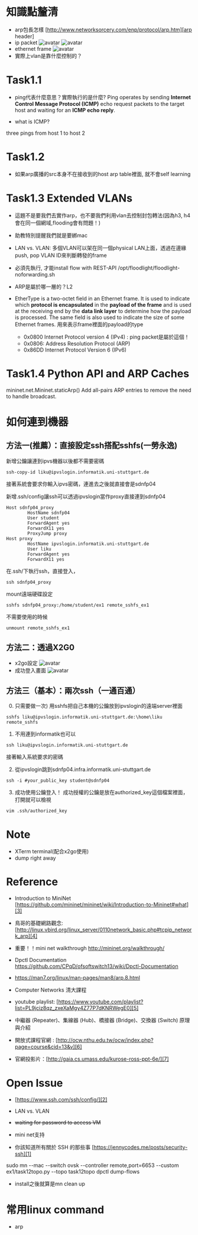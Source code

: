 

# 知識點釐清
- arp包長怎樣
[http://www.networksorcery.com/enp/protocol/arp.htm][arp header]
- ip packet
![avatar](picture/ip-packet-header.png)
![avatar](picture/ip-protocol-number.png)
- ethernet frame
![avatar](picture/ethernet-frame.png)
- 實際上vlan是靠什麼控制的？
# Task1.1
- ping代表什麼意思？實際執行的是什麼?
Ping operates by sending **Internet Control Message Protocol (ICMP)** echo request packets to the target host and waiting for an **ICMP echo reply**. 

- what is ICMP?

three pings from host 1 to host 2

# Task1.2
- 如果arp廣播的src本身不在接收到的host arp table裡面, 就不會self learning

# Task1.3 Extended VLANs
- 這題不是要我們去實作arp，也不要我們利用vlan去控制封包轉法(因為h3, h4會在同一個網域,flooding會有問題！)
- 助教特別提醒我們就是要綁mac

- LAN vs. VLAN: 多個VLAN可以架在同一個physical LAN上面，透過在邊緣push, pop VLAN ID來判斷轉發的frame
- 必須先執行, 才能install flow with REST-API
/opt/floodlight/floodlight-noforwarding.sh

- ARP是屬於哪一層的？L2
- EtherType is a two-octet field in an Ethernet frame. It is used to indicate which **protocol is encapsulated** in the **payload of the frame** and is used at the receiving end by the **data link layer** to determine how the payload is processed. The same field is also used to indicate the size of some Ethernet frames.
用來表示frame裡面的payload的type
  * 0x0800	Internet Protocol version 4 (IPv4) : ping packet是屬於這個！
  * 0x0806:	Address Resolution Protocol (ARP)
  * 0x86DD	Internet Protocol Version 6 (IPv6)
  
# Task1.4 Python API and ARP Caches
mininet.net.Mininet.staticArp()
Add all-pairs ARP entries to remove the need to handle broadcast.

# 如何連到機器

## 方法一(推薦）：直接設定ssh搭配sshfs(一勞永逸)

新增公鑰讓連到ipvs機器以後都不需要密碼
```
ssh-copy-id liku@ipvslogin.informatik.uni-stuttgart.de
```

接著系統會要求你輸入ipvs密碼，連進去之後就直接會是sdnfp04

新增.ssh/config讓ssh可以透過ipvslogin當作proxy直接連到sdnfp04
```
Host sdnfp04_proxy
        HostName sdnfp04
        User student
        ForwardAgent yes
        ForwardX11 yes
        ProxyJump proxy
Host proxy
        HostName ipvslogin.informatik.uni-stuttgart.de
        User liku
        ForwardAgent yes
        ForwardX11 yes
```
在.ssh/下執行ssh，直接登入，
```
ssh sdnfp04_proxy
```
mount遠端硬碟設定
```
sshfs sdnfp04_proxy:/home/student/ex1 remote_sshfs_ex1
```
不需要使用的時候
```
unmount remote_sshfs_ex1
```
## 方法二：透過X2G0
- x2go設定
![avatar](/picture/x2go_config.png)
- 成功登入畫面
![avatar](/picture/x2go.png)

## 方法三（基本）：兩次ssh（一通百通）

0. 只需要做一次) 
用sshfs把自己本機的公鑰放到ipvslogin的遠端server裡面
```
sshfs liku@ipvslogin.informatik.uni-stuttgart.de:\home\liku remote_sshfs
```

1. 不用連到informatik也可以
```
ssh liku@ipvslogin.informatik.uni-stuttgart.de
```
接著輸入系統要求的密碼

2. 從ipvslogin跳到sdnfp04.infra.informatik.uni-stuttgart.de

```
ssh -i #your_public_key student@sdnfp04
```

3. 成功使用公鑰登入！
成功授權的公鑰是放在authorized_key這個檔案裡面，打開就可以檢視
```
vim .ssh/authorized_key
```

# Note
- XTerm terminal(配合x2go使用)
- dump right away


# Reference
- Introduction to MiniNet [https://github.com/mininet/mininet/wiki/Introduction-to-Mininet#what][3]
- 鳥哥的基礎網路觀念: [http://linux.vbird.org/linux_server/0110network_basic.php#tcpip_network_arp][4]
- 重要！！mini net walkthrough http://mininet.org/walkthrough/
- Dpctl Documentation https://github.com/CPqD/ofsoftswitch13/wiki/Dpctl-Documentation
- https://man7.org/linux/man-pages/man8/arp.8.html

- Computer Networks 清大課程
- youtube playlist: [https://www.youtube.com/playlist?list=PL9jciz8qz_zxeXaMgy4Z77P7dKNRWegE0][5]
- 中繼器 (Repeater)、集線器 (Hub)、橋接器 (Bridge)、交換器 (Switch) 原理與介紹
- 開放式課程官網 : [http://ocw.nthu.edu.tw/ocw/index.php?page=course&cid=13&v][6]
- 官網投影片：[http://gaia.cs.umass.edu/kurose-ross-ppt-6e/][7]

# Open Issue

- [https://www.ssh.com/ssh/config/][2] 
- LAN vs. VLAN
- ~~waiting for password to access VM~~
- mini net支持

- 你該知道所有關於 SSH 的那些事 [https://jennycodes.me/posts/security-ssh][1]

[1]: https://jennycodes.me/posts/security-ssh
[2]: https://www.ssh.com/ssh/config/
[3]: https://github.com/mininet/mininet/wiki/Introduction-to-Mininet#what

[4]: http://linux.vbird.org/linux_server/0110network_basic.php#tcpip_network_arp

sudo mn --mac --switch ovsk --controller remote,port=6653 --custom ex1/task12topo.py --topo task12topo
dpctl dump-flows

- install之後就算是mn clean up 
# 常用linux command
- arp

[5]: https://www.youtube.com/playlist?list=PL9jciz8qz_zxeXaMgy4Z77P7dKNRWegE0

[6]: http://ocw.nthu.edu.tw/ocw/index.php?page=course&cid=13&v

[7]: http://gaia.cs.umass.edu/kurose-ross-ppt-6e/

[arp header]: http://www.networksorcery.com/enp/protocol/arp.htm